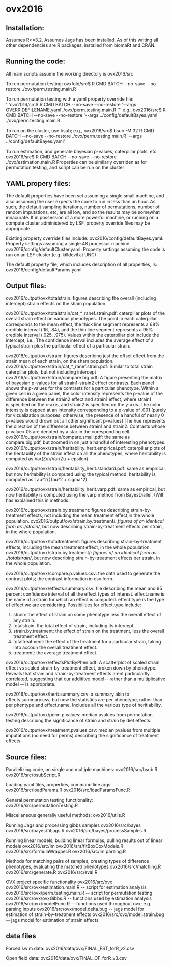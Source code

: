 # ovx2016

## Installation:
Assumes R>=3.2. Assumes Jags has been installed. As of this writing all other dependencies are R packages, installed from biomaRt and CRAN.

## Running the code:
All main scripts assume the working directory is ovx2016/src

To run permutation testing:
ovxfold/src$ R CMD BATCH --no-save --no-restore ./ovx/perm.testing.main.R

To run permutation testing with a yaml property override file:
'''ovx2016/src$ R CMD BATCH --no-save --no-restore '--args OVERRIDEFILENAME.yaml'./ovx/perm.testing.main.R '''
e.g.,
ovx2016/src$ R CMD BATCH --no-save --no-restore '--args ../config/defaultBayes.yaml' ./ovx/perm.testing.main.R 

To run on the cluster, use bsub; e.g.,
ovx2016/src$ bsub -M 32 R CMD BATCH --no-save --no-restore ./ovx/perm.testing.main.R '--args ../config/defaultBayes.yaml' 


To run estimation, and generate bayesian p-values, caterpillar plots, etc:
ovx2016/src$ R CMD BATCH --no-save --no-restore ./ovx/estimation.main.R
Properties can be similarly overriden as for permutation testing, and script can be run on the cluster


## YAML propery files:
The default properties have been set assuming a single small machine, and also assuming the user expects the code to run in less than an hour. As such, the default sampling iterations, number of permutations, number of random imputations, etc, are all low, and so the results may be somewhat innacurate. If in possession of a more powerful machine, or running on a compute cluster administered by LSF, property override files may be appropriate.

Existing property override files include:
ovx2016/config/defaultBayes.yaml:   Property settings assuming a single 48 processor machine.
ovx2016/config/defaultCluster.yaml: Property settings assuming the code is run on an LSF cluster (e.g. killdevil at UNC)

The default property file, which includes description of all properties, is:
ovx2016/config/defaultParams.yaml


## Output files:
ovx2016/output/ovx/totalstrain: figures describing the overall (including intercept) strain effects on the sham population.

ovx2016/output/ovx/totalstrain/cat_*_ranef.strain.pdf: caterpillar plots of the overall strain effect  on various phenotypes. The point in each caterpillar corresponds to the mean effect, the thick line segment represents a 68% credible interval (.16, .84), and the thin line segment represents a 95% credible interval (.025, .975). Values within the caterpillar plot include the intercept; i.e.,
The confidence interval includes the average effect of a typical strain plus the particular effect of a particular strain.

ovx2016/output/ovx/strain: figures describing just the offset effect from the strain mean of each strain, on the sham population.
ovx2016/output/ovx/strain/cat_*_ranef.strain.pdf: Similar to total strain caterpillar plots, but not including intercept
ovx2016/output/ovx/strain/compare.big.pdf: A figure presenting the matrix of bayesian p-values for all strain1-strain2 effect contrasts.
Each panel shows the p-values for the contrasts for a particular phenotype. 
Within a given cell in a given panel, the color intensity represents the p-value of the difference 
between the strain2 effect and strain1 effect, where strain1  
is specified on the x-axis, and strain2 is specified on the y-axis. 
The color intensity is capped at an intensity corresponding to a p-value of .001 
(purely for vizualization purposes; otherwise, the presence of a handful of nearly 0 p-values would drown out all other significant p-values) 
The hue represents the direction of the difference between strain1 and strain2.
Contrasts whose p-value<.05 are denoted by a star in the coresponding cell. 
ovx2016/output/ovx/strain/compare.small.pdf: the same as compare.big.pdf, but zoomed in on just a handful of interesting phenotypes.
ovx2016/output/ovx/strain/heritability_herit.empirical.pdf: caterpillar plots of the heritability of the strain effect on all the phenotypes, where
heritability is computed as Var(Zu)/Var(Zu + epsilon).

ovx2016/output/ovx/strain/heritability_herit.standard.pdf: same as empirical, but now heritability is computed using the typical method:
heritability is computed as Tau^2/(Tau^2 + sigma^2). 

ovx2016/output/ovx/strain/heritability_herit.varp.pdf: same as empirical, but now heritability is computed using the varp method from BayesDiallel.
(Will has explained this in methods. 


ovx2016/output/ovx/strain.by.treatment: figures describing strain-by-treatment effects, not including the mean treatment effect,in the whole population.
ovx2016/output/ovx/strain.by.treatment/*: figures of an identical form as ./strain/*, but now describing strain-by-treatment effects per strain, in the whole population.


ovx2016/output/ovx/totaltreatment: figures describing strain-by-treatment effects, including the mean treatment effect, in the whole population.
ovx2016/output/ovx/strain.by.treatment/*: figures of an identical form as ./totalstrain/*, but now describing strain-by-treatment effects per strain, in the whole population.


ovx2016/output/ovx/compare.p.values.csv: the data used to generate the contrast plots; the contrast information in csv form. 

ovx2016/output/ovx/effects.summary.csv: file describing the mean and 95 percent confidence interval of all the effect types of interest.
effect.name is the name of a strain for which an effect is computed.
effect.type is the type of effect we are considering.
 Possibilities for effect.type include:
1) strain: the effect of strain on some phenotype less the overall effect of any strain. 
2) totalstrain: the total effect of strain, including its intercept.
3) strain.by.treatment: the effect of strain on the treatment, less the overall treatment effect.
4) totaltreatment: the effect of the treatment for a particular strain, taking into accoun the overall treatment effect.
5) treatment: the average treatment effect.  

ovx2016/output/ovx/effectsPlotByPhen.pdf: A scatterplot of scaled strain effect vs scaled strain-by-treatment effect, broken down by phenotype. Reveals that strain and strain-by-treatment effects arent particularlly correlated, suggesting that our addititve model-- rather than a multiplicative model -- is appropriate.

ovx2016/output/ovx/herit.summary.csv: a summary akin to effects.summary.csv, 
but now the statistics are per phenotype, rather than per phentype and effect.name.
Includes all the various type of heritiability.

ovx2016/output/ovx/perm.p.values: median pvalues from permutation testing describing the significance of strain and strain by diet effects.

ovx2016/output/ovx/treatment.pvalues.csv: median pvalues from multiple imputations (no need for perms) describing the significance of treatment effects 




## Source files:

Parallelizing code, on single and multiple machines:
ovx2016/src/bsub.R
ovx2016/src/bsubScript.R

Loading yaml files, properties, command line args:
ovx2016/src/loadParams.R
ovx2016/src/loadParamsFunc.R

General permutation testing functionality:
ovx2016/src/permutationTesting.R

Miscellaneous generally useful methods:
ovx2016/utils.R

Running Jags and processing gibbs samples
ovx2016/src/bayes
ovx2016/src/bayes/fitjags.R
ovx2016/src/bayes/processSamples.R

Running linear models, building linear formulas, pulling results out of linear models
ovx2016/src/lm
ovx2016/srs/fitBoxCoxModels.R
ovx2016/src/formulaWrapper.R
ovx2016/src/lm.parsing.R


Methods for matching pairs of samples, creating types of difference phenotypes, evaluating the matched phenotypes
ovx2016/src/matching.R
ovx2016/src/generate.R
ovx2016/src/eval.R

OVX project specific functionality
ovx2016/src/ovx
ovx2016/src/ovx/estimation.main.R   -- script for estimation analysis
ovx2016/src/ovx/perm.testing.main.R -- script for permutation testing
ovx2016/src/ovx/ovxGibbs.R          -- functions used by estimation analysis
ovx2016/src/ovx/modelFunc.R         -- functions used throughout ovx; e.g. parsing inputs
ovx2016/src/ovx/model.delta.bug     -- jags model for estimation of strain-by-treatment effects
ovx2016/src/ovx/model.strain.bug    -- jags model for estimation of strain effects


## data files
Forced swim data:
ovx2016/data/ovx/FINAL\_FST\_forR\_v2.csv

Open field data:
ovx2016/data/ovx/FINAL\_OF\_forR\_v3.csv
